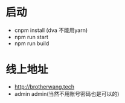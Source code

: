 # 启动
- cnpm install (dva 不能用yarn)
- npm run start
- npm run build 

# 线上地址

- http://brotherwang.tech
- admin admin(当然不用账号密码也是可以的)
